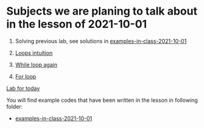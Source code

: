 # Subjects we are planing to talk about in the lesson of 2021-10-01

1. Solving previous lab, see solutions in  [examples-in-class-2021-10-01](examples-in-class-2021-10-01)

2. [Loops intuition](../course-content/loop-intution.md)

3. [While loop again](../course-content/loop-statements-while.md)

4. [For loop](../course-content/loop-statements-for.md)



[Lab for today](Labs/Lab-2021-10-01.md)

You will find example codes that have been written in the lesson in following folder:
 - [examples-in-class-2021-10-01](examples-in-class-2021-10-01)

